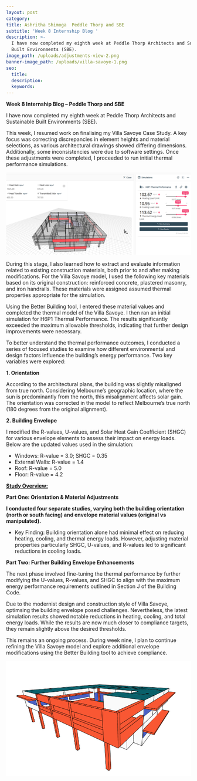 ```yaml
---
layout: post
category:
title: Ashritha Shimoga  Peddle Thorp and SBE
subtitle: 'Week 8 Internship Blog '
description: >-
  I have now completed my eighth week at Peddle Thorp Architects and Sustainable
  Built Environments (SBE).
image_path: /uploads/adjustments-view-2.png
banner-image_path: /uploads/villa-savoye-1.png
seo:
  title:
  description:
  keywords:
---
```

**Week 8 Internship Blog – Peddle Thorp and SBE**

I have now completed my eighth week at Peddle Thorp Architects and Sustainable Built Environments (SBE).

This week, I resumed work on finalising my Villa Savoye Case Study. A key focus was correcting discrepancies in element heights and material selections, as various architectural drawings showed differing dimensions. Additionally, some inconsistencies were due to software settings. Once these adjustments were completed, I proceeded to run initial thermal performance simulations.

![](/uploads/updated-results-initial.png)

During this stage, I also learned how to extract and evaluate information related to existing construction materials, both prior to and after making modifications. For the Villa Savoye model, I used the following key materials based on its original construction: reinforced concrete, plastered masonry, and iron handrails. These materials were assigned assumed thermal properties appropriate for the simulation.

Using the Better Building tool, I entered these material values and completed the thermal model of the Villa Savoye. I then ran an initial simulation for H6P1 Thermal Performance. The results significantly exceeded the maximum allowable thresholds, indicating that further design improvements were necessary.

To better understand the thermal performance outcomes, I conducted a series of focused studies to examine how different environmental and design factors influence the building’s energy performance. Two key variables were explored:

**1\. Orientation**

According to the architectural plans, the building was slightly misaligned from true north. Considering Melbourne’s geographic location, where the sun is predominantly from the north, this misalignment affects solar gain. The orientation was corrected in the model to reflect Melbourne’s true north (180 degrees from the original alignment).

**2\. Building Envelope**

I modified the R-values, U-values, and Solar Heat Gain Coefficient (SHGC) for various envelope elements to assess their impact on energy loads. Below are the updated values used in the simulation:

* Windows: R-value = 3.0; SHGC = 0.35
* External Walls: R-value = 1.4
* Roof: R-value = 5.0
* Floor: R-value = 4.2

**<u>Study Overview:</u>**

**Part One: Orientation & Material Adjustments**

**I conducted four separate studies, varying both the building orientation (north or south facing) and envelope material values (original vs manipulated).**

* Key Finding: Building orientation alone had minimal effect on reducing heating, cooling, and thermal energy loads. However, adjusting material properties particularly SHGC, U-values, and R-values led to significant reductions in cooling loads.

**Part Two: Further Building Envelope Enhancements**

The next phase involved fine-tuning the thermal performance by further modifying the U-values, R-values, and SHGC to align with the maximum energy performance requirements outlined in Section J of the Building Code.

Due to the modernist design and construction style of Villa Savoye, optimsing the building envelope posed challenges. Nevertheless, the latest simulation results showed notable reductions in heating, cooling, and total energy loads. While the results are now much closer to compliance targets, they remain slightly above the desired thresholds.

This remains an ongoing process. During week nine, I plan to continue refining the Villa Savoye model and explore additional envelope modifications using the Better Building tool to achieve compliance.

![](/uploads/adjustments-view-3.png)